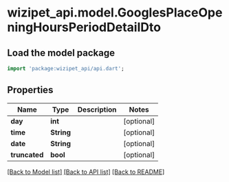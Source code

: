 # wizipet_api.model.GooglesPlaceOpeningHoursPeriodDetailDto

## Load the model package
```dart
import 'package:wizipet_api/api.dart';
```

## Properties
Name | Type | Description | Notes
------------ | ------------- | ------------- | -------------
**day** | **int** |  | [optional] 
**time** | **String** |  | [optional] 
**date** | **String** |  | [optional] 
**truncated** | **bool** |  | [optional] 

[[Back to Model list]](../README.md#documentation-for-models) [[Back to API list]](../README.md#documentation-for-api-endpoints) [[Back to README]](../README.md)


